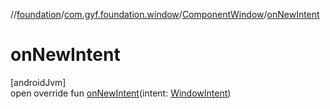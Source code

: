 //[foundation](../../../index.md)/[com.gyf.foundation.window](../index.md)/[ComponentWindow](index.md)/[onNewIntent](on-new-intent.md)

# onNewIntent

[androidJvm]\
open override fun [onNewIntent](on-new-intent.md)(intent: [WindowIntent](../../com.gyf.foundation.window.intent/-window-intent/index.md))